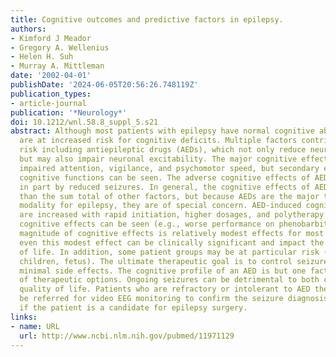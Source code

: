 ```yaml
---
title: Cognitive outcomes and predictive factors in epilepsy.
authors:
- Kimford J Meador
- Gregory A. Wellenius
- Helen H. Suh
- Murray A. Mittleman
date: '2002-04-01'
publishDate: '2024-06-05T20:56:26.748119Z'
publication_types:
- article-journal
publication: '*Neurology*'
doi: 10.1212/wnl.58.8_suppl_5.s21
abstract: Although most patients with epilepsy have normal cognitive abilities, they
  are at increased risk for cognitive deficits. Multiple factors contribute to this
  risk including antiepileptic drugs (AEDs), which not only reduce neuronal irritability
  but may also impair neuronal excitability. The major cognitive effects of AEDs are
  impaired attention, vigilance, and psychomotor speed, but secondary effects on other
  cognitive functions can be seen. The adverse cognitive effects of AEDs are offset
  in part by reduced seizures. In general, the cognitive effects of AEDs are less
  than the sum total of other factors, but because AEDs are the major therapeutic
  modality for epilepsy, they are of special concern. AED-induced cognitive side effects
  are increased with rapid initiation, higher dosages, and polytherapy. Differential
  cognitive effects can be seen (e.g., worse performance on phenobarbital), but the
  magnitude of cognitive effects is relatively modest effects for most AEDs. However,
  even this modest effect can be clinically significant and impact the patient's quality
  of life. In addition, some patient groups may be at particular risk (e.g., elderly,
  children, fetus). The ultimate therapeutic goal is to control seizures with no or
  minimal side effects. The cognitive profile of an AED is but one factor in the selection
  of therapeutic options. Ongoing seizures can be detrimental to both cognition and
  quality of life. Patients who are refractory or intolerant to AED therapy should
  be referred for video EEG monitoring to confirm the seizure diagnosis and determine
  if the patient is a candidate for epilepsy surgery.
links:
- name: URL
  url: http://www.ncbi.nlm.nih.gov/pubmed/11971129
---
```

